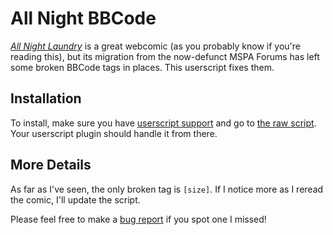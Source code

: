 # All Night BBCode

[*All Night Laundry*](http://www.all-night-laundry.com/) is a great webcomic (as you probably know if you're reading this),
but its migration from the now-defunct MSPA Forums has left some broken BBCode tags in places. This userscript
fixes them.

## Installation

To install, make sure you have [userscript support](https://greasyfork.org/en/help/installing-user-scripts) and go to [the raw script](https://github.com/AjaxGb/AllNightBBCode/raw/master/AllNightBBCode.user.js). Your userscript plugin should handle it from there.

## More Details

As far as I've seen, the only broken tag is `[size]`. If I notice more as I reread the comic, I'll update the script.

Please feel free to make a [bug report](https://github.com/AjaxGb/AllNightBBCode/issues/new?template=bug_report.md) if you spot one I missed! 
